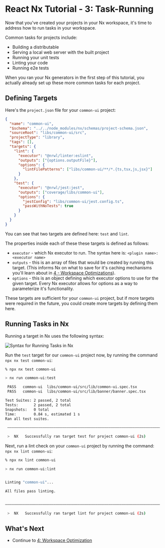 # React Nx Tutorial - 3: Task-Running

Now that you've created your projects in your Nx workspace, it's time to address how to run tasks in your workspace.

Common tasks for projects include:

- Building a distributable
- Serving a local web server with the built project
- Running your unit tests
- Linting your code
- Running e2e tests

When you ran your Nx generators in the first step of this tutorial, you actually already set up these more common tasks for each project.

## Defining Targets

Here's the `project.json` file for your `common-ui` project:

```json {% fileName="libs/common-ui/project.json" %}
{
  "name": "common-ui",
  "$schema": "../../node_modules/nx/schemas/project-schema.json",
  "sourceRoot": "libs/common-ui/src",
  "projectType": "library",
  "tags": [],
  "targets": {
    "lint": {
      "executor": "@nrwl/linter:eslint",
      "outputs": ["{options.outputFile}"],
      "options": {
        "lintFilePatterns": ["libs/common-ui/**/*.{ts,tsx,js,jsx}"]
      }
    },
    "test": {
      "executor": "@nrwl/jest:jest",
      "outputs": ["coverage/libs/common-ui"],
      "options": {
        "jestConfig": "libs/common-ui/jest.config.ts",
        "passWithNoTests": true
      }
    }
  }
}
```

You can see that two targets are defined here: `test` and `lint`.

The properties inside each of these these targets is defined as follows:

- `executor` - which Nx executor to run. The syntax here is: `<plugin name>:<executor name>`
- `outputs` - this is an array of files that would be created by running this target. (This informs Nx on what to save for it's caching mechanisms you'll learn about in [4 - Workspace Optimizations](/react-tutorial/4-workspace-optimization)).
- `options` - this is an object defining which executor options to use for the given target. Every Nx executor allows for options as a way to parameterize it's functionality.

These targets are sufficient for your `common-ui` project, but if more targets were required in the future, you could create more targets by defining them here.

## Running Tasks in Nx

Running a target in Nx uses the following syntax:

![Syntax for Running Tasks in Nx](/shared/react-tutorial/run-target-syntax.png)

Run the `test` target for our `common-ui` project now, by running the command `npx nx test common-ui`:

```bash
% npx nx test common-ui

> nx run common-ui:test

 PASS   common-ui  libs/common-ui/src/lib/common-ui.spec.tsx
 PASS   common-ui  libs/common-ui/src/lib/banner/banner.spec.tsx

Test Suites: 2 passed, 2 total
Tests:       2 passed, 2 total
Snapshots:   0 total
Time:        0.84 s, estimated 1 s
Ran all test suites.

 ———————————————————————————————————————————————————————————————————————————————————————————————————

 >  NX   Successfully ran target test for project common-ui (2s)
```

Next, run a lint check on your `common-ui` project by running the command: `npx nx lint common-ui`:

```bash
% npx nx lint common-ui

> nx run common-ui:lint


Linting "common-ui"...

All files pass linting.


———————————————————————————————————————————————————————————————————————————————————————————————————

 >  NX   Successfully ran target lint for project common-ui (2s)
```

## What's Next

- Continue to [4: Workspace Optimization](/react-tutorial/4-workspace-optimization)
